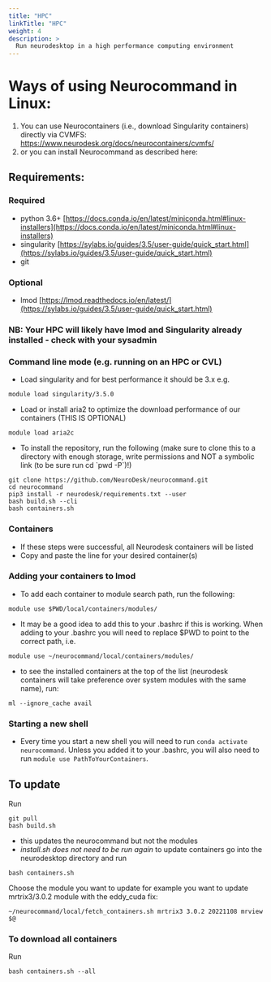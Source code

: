 ```yaml
---
title: "HPC"
linkTitle: "HPC"
weight: 4
description: >
  Run neurodesktop in a high performance computing environment
---
```


# Ways of using Neurocommand in Linux:
1) You can use Neurocontainers (i.e., download Singularity containers) directly via CVMFS: https://www.neurodesk.org/docs/neurocontainers/cvmfs/
2) or you can install Neurocommand as described here: 

## Requirements:
### Required
- python 3.6+ [https://docs.conda.io/en/latest/miniconda.html#linux-installers](https://docs.conda.io/en/latest/miniconda.html#linux-installers)
- singularity [https://sylabs.io/guides/3.5/user-guide/quick_start.html](https://sylabs.io/guides/3.5/user-guide/quick_start.html)
- git

### Optional
- lmod [https://lmod.readthedocs.io/en/latest/](https://sylabs.io/guides/3.5/user-guide/quick_start.html)

### NB: Your HPC will likely have lmod and Singularity already installed - check with your sysadmin

### Command line mode (e.g. running on an HPC or CVL)  
- Load singularity and for best performance it should be 3.x e.g.
```
module load singularity/3.5.0
``` 
- Load or install aria2 to optimize the download performance of our containers (THIS IS OPTIONAL)
```
module load aria2c
```
- To install the repository, run the following (make sure to clone this to a directory with enough storage, write permissions and NOT a symbolic link (to be sure run cd \`pwd -P\`)!)
```
git clone https://github.com/NeuroDesk/neurocommand.git 
cd neurocommand 
pip3 install -r neurodesk/requirements.txt --user 
bash build.sh --cli
bash containers.sh
```
### Containers
- If these steps were successful, all Neurodesk containers will be listed
- Copy and paste the line for your desired container(s)


### Adding your containers to lmod
- To add each container to module search path, run the following: 
```
module use $PWD/local/containers/modules/
```
- It may be a good idea to add this to your .bashrc if this is working. When adding to your .bashrc you will need to replace $PWD to point to the correct path, i.e.
 
 ```
 module use ~/neurocommand/local/containers/modules/
 ```
 
 
- to see the installed containers at the top of the list (neurodesk containers will take preference over system modules with the same name), run:
``` 
ml --ignore_cache avail
```

### Starting a new shell
- Every time you start a new shell you will need to run `conda activate neurocommand`. Unless you added it to your .bashrc, you will also need to run `module use PathToYourContainers`. 


## To update
Run 
```
git pull
bash build.sh
```  
- this updates the neurocommand but not the modules
- _install.sh does not need to be run again_
to update containers go into the neurodesktop directory and run 
```
bash containers.sh
``` 
 Choose the module you want to update for example you want to update mrtrix3/3.0.2 module with the eddy_cuda fix:
```
~/neurocommand/local/fetch_containers.sh mrtrix3 3.0.2 20221108 mrview $@
```

### To download all containers
Run 
```
bash containers.sh --all
```
